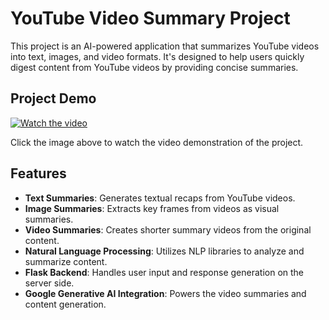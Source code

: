 # YouTube Video Summary Project

This project is an AI-powered application that summarizes YouTube videos into text, images, and video formats. It's designed to help users quickly digest content from YouTube videos by providing concise summaries.

## Project Demo

[![Watch the video](https://img.youtube.com/vi/01wmOeCg3lE/maxresdefault.jpg)](https://youtu.be/01wmOeCg3lE)

Click the image above to watch the video demonstration of the project.

## Features
- **Text Summaries**: Generates textual recaps from YouTube videos.
- **Image Summaries**: Extracts key frames from videos as visual summaries.
- **Video Summaries**: Creates shorter summary videos from the original content.
- **Natural Language Processing**: Utilizes NLP libraries to analyze and summarize content.
- **Flask Backend**: Handles user input and response generation on the server side.
- **Google Generative AI Integration**: Powers the video summaries and content generation.

